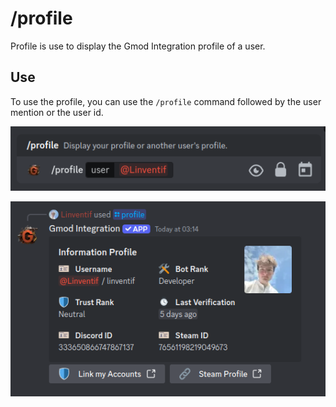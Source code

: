 # /profile

Profile is use to display the Gmod Integration profile of a user.

## Use

To use the profile, you can use the `/profile` command followed by the user mention or the user id.

![alt text](image-5.png)

![alt text](image-6.png)
